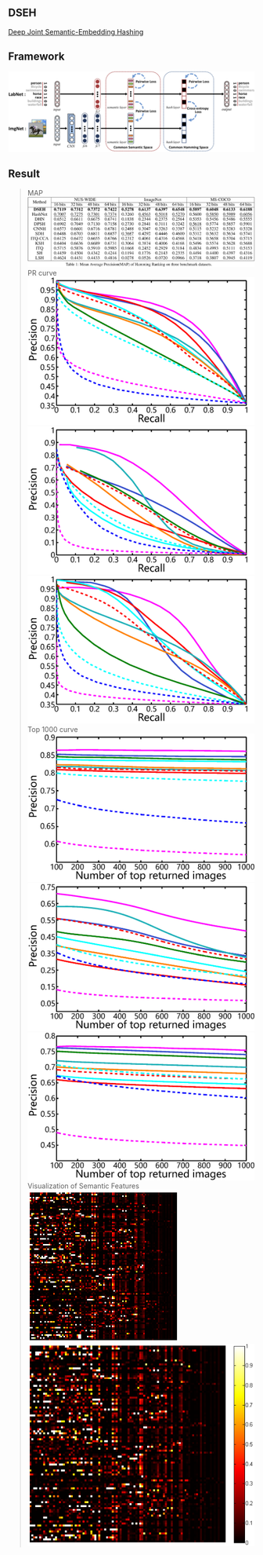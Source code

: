 ## DSEH
[Deep Joint Semantic-Embedding Hashing](https://www.ijcai.org/proceedings/2018/0332.pdf)

## Framework
![Framework](framework.png)

## Result
>MAP
![map](fig/map.png)
>PR curve
![11](fig/pr_nuswide_32.png)![12](fig/pr_imagenet_32.png)![13](fig/pr_coco_32.png)
>Top 1000 curve
![21](fig/Top1000_nuswide_32.png)![22](fig/Top1000_imagenet_32.png)![23](fig/Top1000_coco_32.png)
>Visualization of Semantic Features
![31](fig/label_hot.png)![32](fig/image_hot.png)

